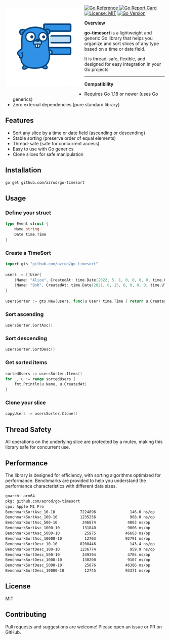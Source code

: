 <img align="left" width="250"  src="logo.png" alt="go-timesort Logo" vspace="20" />

[![Go Reference](https://pkg.go.dev/badge/github.com/azrod/go-timesort.svg)](https://pkg.go.dev/github.com/azrod/go-timesort)
[![Go Report Card](https://goreportcard.com/badge/github.com/azrod/go-timesort)](https://goreportcard.com/report/github.com/azrod/go-timesort)
[![License: MIT](https://img.shields.io/badge/License-MIT-yellow.svg)](LICENSE)
[![Go Version](https://img.shields.io/badge/go-1.18+-blue.svg)](https://golang.org/dl/)

**Overview**

**go-timesort** is a lightweight and generic Go library that helps you organize and sort slices of any type based on a time or date field.

It is thread-safe, flexible, and designed for easy integration in your Go projects

---

**Compatibility**

- Requires Go 1.18 or newer (uses Go generics)
- Zero external dependencies (pure standard library)

## Features

- Sort any slice by a time or date field (ascending or descending)
- Stable sorting (preserve order of equal elements)
- Thread-safe (safe for concurrent access)
- Easy to use with Go generics
- Clone slices for safe manipulation

## Installation

```bash
go get github.com/azrod/go-timesort
```

## Usage

### Define your struct

```go
type Event struct {
    Name string
    Date time.Time
}
```

### Create a TimeSort

```go
import gts "github.com/azrod/go-timesort"

users := []User{
    {Name: "Alice", CreatedAt: time.Date(2022, 5, 1, 0, 0, 0, 0, time.UTC)},
    {Name: "Bob", CreatedAt: time.Date(2021, 8, 15, 0, 0, 0, 0, time.UTC)},
}

usersSorter := gts.New(users, func(u User) time.Time { return u.CreatedAt })
```

### Sort ascending

```go
usersSorter.SortAsc()
```

### Sort descending

```go
usersSorter.SortDesc()
```

### Get sorted items

```go
sortedUsers := usersSorter.Items()
for _, u := range sortedUsers {
    fmt.Println(u.Name, u.CreatedAt)
}
```

### Clone your slice

```go
copyUsers := usersSorter.Clone()
```

## Thread Safety

All operations on the underlying slice are protected by a mutex, making this library safe for concurrent use.

## Performance

The library is designed for efficiency, with sorting algorithms optimized for performance. Benchmarks are provided to help you understand the performance characteristics with different data sizes.

```txt
goarch: arm64
pkg: github.com/azrod/go-timesort
cpu: Apple M1 Pro
BenchmarkSortAsc_10-10           7224896               146.6 ns/op           120 B/op          3 allocs/op
BenchmarkSortAsc_100-10          1235256               968.0 ns/op           120 B/op          3 allocs/op
BenchmarkSortAsc_500-10           246874              4803 ns/op             120 B/op          3 allocs/op
BenchmarkSortAsc_1000-10          131840              9006 ns/op             120 B/op          3 allocs/op
BenchmarkSortAsc_5000-10           25975             46663 ns/op             120 B/op          3 allocs/op
BenchmarkSortAsc_10000-10          12703             92791 ns/op             120 B/op          3 allocs/op
BenchmarkSortDesc_10-10          8208446               143.4 ns/op           120 B/op          3 allocs/op
BenchmarkSortDesc_100-10         1236774               959.9 ns/op           120 B/op          3 allocs/op
BenchmarkSortDesc_500-10          249394              4705 ns/op             120 B/op          3 allocs/op
BenchmarkSortDesc_1000-10         130200              9107 ns/op             120 B/op          3 allocs/op
BenchmarkSortDesc_5000-10          25876             46386 ns/op             120 B/op          3 allocs/op
BenchmarkSortDesc_10000-10         12745             93371 ns/op             120 B/op          3 allocs/op
```

## License

MIT

## Contributing

Pull requests and suggestions are welcome! Please open an issue or PR on GitHub.
